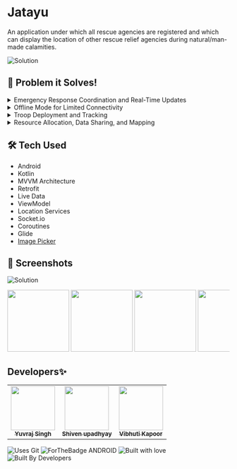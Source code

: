 # Jatayu

An application under which all rescue agencies are registered and which can display the location of other rescue relief agencies during natural/man-made calamities.

![Solution](https://github.com/vibhuti2201/Jatayu_sih/assets/30363687/620d028d-61a8-40bd-ba84-c83e78675bda)

## 🎯 Problem it Solves!

<details>
  <summary>Emergency Response Coordination and Real-Time Updates</summary>

### Scenario
During a disaster, multiple rescue organizations are involved in the response effort, and situational information changes rapidly.

### Use Case
The application serves as a real-time coordination platform where different organizations can collaborate and share information about resources, personnel, deployment plans, and receive alerts and updates tailored to their roles and locations, ensuring a more efficient and coordinated response to the disaster.
</details>

<details>
  <summary>Offline Mode for Limited Connectivity</summary>

### Scenario
Internet connectivity may be limited in disaster-stricken areas.

### Use Case
The application provides an offline mode, enabling users to access critical information and functionality even when there is no internet connection available. Data can be synchronized automatically once connectivity is restored, ensuring uninterrupted coordination during emergencies.
</details>

<details>
  <summary>Troop Deployment and Tracking</summary>

### Scenario
Troops need to be deployed to disaster-affected areas quickly.

### Use Case
Organizations can use the application to dispatch their troops to specific locations in real time. Troop movements and progress can be tracked on a live map, allowing for better situational awareness and response management.
</details>

<details>
  <summary>Resource Allocation, Data Sharing, and Mapping</summary>

### Scenario
Organizations must allocate resources like medical supplies, equipment, and personnel to different locations during a disaster.

### Use Case
The application helps in efficient resource allocation by providing a centralized platform for data sharing and mapping, ensuring that the right resources reach the right places at the right time.
</details>


## 🛠 Tech Used
- Android
- Kotlin
- MVVM Architecture
- Retrofit
- Live Data 
- ViewModel
- Location Services
- Socket.io
- Coroutines
- Glide
- [Image Picker](https://github.com/Dhaval2404/ImagePicker)

## 📸 Screenshots

![Solution](https://github.com/vibhuti2201/Jatayu_sih/assets/30363687/841cad8f-f823-4f28-9d2b-e79403c0f2e6)

<div style="overflow-x: auto; white-space: nowrap;">
  <img src="https://github.com/vibhuti2201/Jatayu_sih/assets/30363687/725465df-a717-496b-b96a-9ed3102943c9" width="140">
<img src="https://github.com/vibhuti2201/Jatayu_sih/assets/30363687/bc461c7e-bc48-41a6-b3f9-5ff00a14614d" width="140">
<img src="https://github.com/vibhuti2201/Jatayu_sih/assets/30363687/f1cc5bbd-731f-43f1-be41-355cc224dd04" width="140">
<img src="https://github.com/vibhuti2201/Jatayu_sih/assets/30363687/78f9702d-00ea-4d72-ad9d-366a68f28fef" width="140">
<img src="https://github.com/vibhuti2201/Jatayu_sih/assets/30363687/500c7fa3-5859-4073-b6cc-aeb79b7dc3ed" width="140">
<img src="https://github.com/vibhuti2201/Jatayu_sih/assets/30363687/cbe7cf6e-04cb-4674-b25e-07562f5e4016" width="140">
<img src="https://github.com/vibhuti2201/Jatayu_sih/assets/30363687/efa0617b-2cb7-40bd-86f3-3c86ffd4cbff" width="140">
<img src="https://github.com/vibhuti2201/Jatayu_sih/assets/30363687/5f89f0f8-db2a-4bb5-8193-c721cba84c22" width="140">
<img src="https://github.com/vibhuti2201/Jatayu_sih/assets/30363687/bf83b468-710a-45c0-aa6b-d46c7a13387e" width="140">
<img src="https://github.com/vibhuti2201/Jatayu_sih/assets/30363687/c3bc77af-2daf-4109-ad01-fc3fab85792c" width="140">
<img src="https://github.com/vibhuti2201/Jatayu_sih/assets/30363687/6746517e-1333-4ff4-99f2-9efa81ace0fc" width="140">
<img src="https://github.com/vibhuti2201/Jatayu_sih/assets/30363687/fe354642-08f6-4bcd-9087-f19dc9f8898b" width="140">
<img src="https://github.com/vibhuti2201/Jatayu_sih/assets/30363687/f7fe01ab-f3bb-4c18-bb12-44056fd73a02" width="140">
<img src="https://github.com/vibhuti2201/Jatayu_sih/assets/30363687/a1a4b679-3d54-4b62-a9d9-01769cd7e129" width="140">
<img src="https://github.com/vibhuti2201/Jatayu_sih/assets/30363687/db659366-1dc2-4a23-858f-f8aa703c7a16" width="140">
</div>

## Developers✨


<table>
  <tbody><tr>
    <td align="center"><a href="https://github.com/yyuvraj54"><img alt="" src="https://avatars.githubusercontent.com/yyuvraj54" width="100px;"><br><sub><b>Yuvraj Singh </b></sub></a></td>
    <td align="center"><a href="https://github.com/Nevish-302"><img alt="" src="https://avatars.githubusercontent.com/Nevish-302" width="100px;"><br><sub><b>Shiven upadhyay </b></sub></a></td>
    <td align="center"><a href="https://github.com/vibhuti2201"><img alt="" src="https://avatars.githubusercontent.com/vibhuti2201" width="100px;"><br><sub><b>Vibhuti Kapoor </b></sub></a></td>
  </tr>
</tbody></table>

![Uses Git](https://forthebadge.com/images/badges/uses-git.svg)
![ForTheBadge ANDROID](https://forthebadge.com/images/badges/built-for-android.svg)
![Built with love](https://forthebadge.com/images/badges/built-with-love.svg)
![Built By Developers](https://forthebadge.com/images/badges/built-by-developers.svg)
